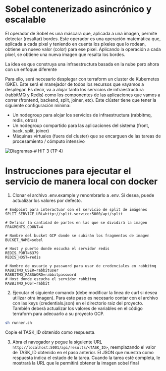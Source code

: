 # Sobel contenerizado asincrónico y escalable

El operador de Sobel es una máscara que, aplicada a una imagen, permite detectar (resaltar) bordes. Este operador es una operación matemática que, aplicada a cada pixel y teniendo en cuenta los píxeles que lo rodean, obtiene un nuevo valor (color) para ese pixel. Aplicando la operación a cada píxel, se obtiene una nueva imagen que resalta los bordes.

La idea es que construya una infraestructura basada en la nube pero ahora con un enfoque diferente

Para ello, será necesario desplegar con terraform un cluster de Kubernetes (GKE). Este será el manejador de todos los recursos que vayamos a desplegar. Es decir, va a alojar tanto los servicios de infraestructura (rabbitMQ y Redis) como los componentes de las aplicaciones que vamos a correr (frontend, backend, split, joiner, etc). Este clúster tiene que tener la siguiente configuración mínima:

-   Un nodegroup para alojar los servicios de infraestructura (rabbitmq, redis, otros)
-   Un nodegroup compartido para las aplicaciones del sistema (front, back, split, joiner)
-   Máquinas virtuales (fuera del cluster) que se encarguen de las tareas de procesamiento / cómputo intensivo

![Diagramas-# HIT 3 (TP 4)](https://github.com/Fedesin/sdypp-2024/assets/117539520/660a280b-d904-4bf5-b8dc-57966502dfa0)

# Instrucciones para ejecutar el servicio de manera local con docker

1. Clonar el archivo .env.example y renombrarlo a .env. Si desea, puede actualizar los valores por defecto.

```
# Endpoint para interactuar con el servicio de split de imágenes
SPLIT_SERVICE_URL=http://split-service:5000/api/split

# Definir la cantidad de partes en las que se dividirá la imagen
FRAGMENTS_COUNT=4

# Nombre del bucket GCP donde se subirán los fragmentos de imagen
BUCKET_NAME=sobel

# Host y puerto donde escucha el servidor redis
REDIS_PORT=6379
REDIS_HOST=redis

# Nombre de usuario y password para usar de credenciales en rabbitmq
RABBITMQ_USER=rabbituser
RABBITMQ_PASSWORD=rabbitpassword
# Host donde escucha el servidor rabbitmq
RABBITMQ_HOST=rabbit
```

2. Ejecutar el siguiente comando (debe modificar la linea de curl si desea utilizar otra imagen). Para este paso es necesario contar con el archivo con las keys (credentials.json) en el directorio raiz del proyecto. También deberá actualizar los valores de variables en el código terraform para adecuarlo a su proyecto GCP.

```bash
sh runner.sh
```

Copie el TASK_ID obtenido como respuesta.

3. Abra el navegador y pegue la siguiente URL `http://localhost:5001/api/results/<TASK_ID>`, reemplazando el valor de TASK_ID obtenido en el paso anterior. El JSON que muestra como respuesta indica el estado de la tarea. Cuando la tarea esté completa, le mostrará la URL que le permitirá obtener la imagen sobel final
